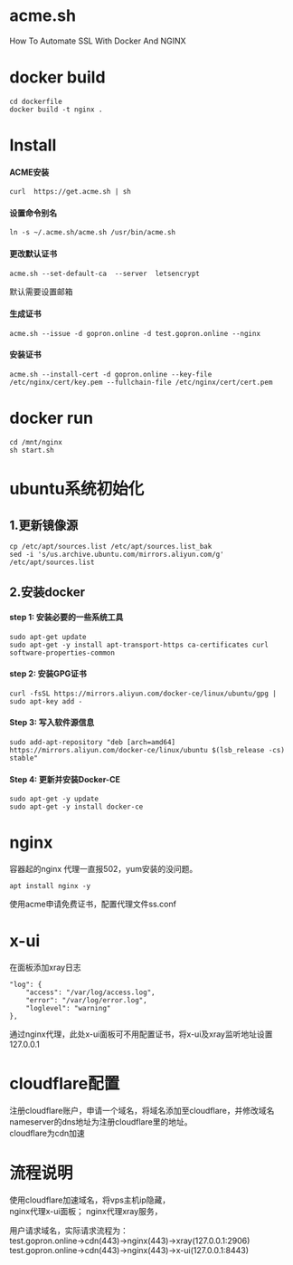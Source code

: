 # acme.sh
How To Automate SSL With Docker And NGINX
# docker build
```
cd dockerfile
docker build -t nginx .
```
# Install
#### ACME安装
```
curl  https://get.acme.sh | sh
```

#### 设置命令别名
```
ln -s ~/.acme.sh/acme.sh /usr/bin/acme.sh
```
#### 更改默认证书
```
acme.sh --set-default-ca  --server  letsencrypt
```
默认需要设置邮箱  

#### 生成证书
```
acme.sh --issue -d gopron.online -d test.gopron.online --nginx
```
#### 安装证书
```
acme.sh --install-cert -d gopron.online --key-file /etc/nginx/cert/key.pem --fullchain-file /etc/nginx/cert/cert.pem
```
# docker run
```
cd /mnt/nginx
sh start.sh
```


# ubuntu系统初始化  
## 1.更新镜像源
```
cp /etc/apt/sources.list /etc/apt/sources.list_bak
sed -i 's/us.archive.ubuntu.com/mirrors.aliyun.com/g' /etc/apt/sources.list
```
## 2.安装docker
#### step 1: 安装必要的一些系统工具  
```
sudo apt-get update
sudo apt-get -y install apt-transport-https ca-certificates curl software-properties-common
```
#### step 2: 安装GPG证书
```
curl -fsSL https://mirrors.aliyun.com/docker-ce/linux/ubuntu/gpg | sudo apt-key add -
```
#### Step 3: 写入软件源信息
```
sudo add-apt-repository "deb [arch=amd64] https://mirrors.aliyun.com/docker-ce/linux/ubuntu $(lsb_release -cs) stable"
```
#### Step 4: 更新并安装Docker-CE
```
sudo apt-get -y update
sudo apt-get -y install docker-ce
```
# nginx
容器起的nginx 代理一直报502，yum安装的没问题。
```
apt install nginx -y
```
使用acme申请免费证书，配置代理文件ss.conf

# x-ui
在面板添加xray日志

```
"log": {
    "access": "/var/log/access.log",
    "error": "/var/log/error.log",
    "loglevel": "warning"
},
```
通过nginx代理，此处x-ui面板可不用配置证书，将x-ui及xray监听地址设置127.0.0.1

# cloudflare配置
注册cloudflare账户，申请一个域名，将域名添加至cloudflare，并修改域名nameserver的dns地址为注册cloudflare里的地址。  
cloudflare为cdn加速
# 流程说明
使用cloudflare加速域名，将vps主机ip隐藏，  
nginx代理x-ui面板； nginx代理xray服务，

用户请求域名，实际请求流程为：  
test.gopron.online->cdn(443)->nginx(443)->xray(127.0.0.1:2906)  
test.gopron.online->cdn(443)->nginx(443)->x-ui(127.0.0.1:8443)


